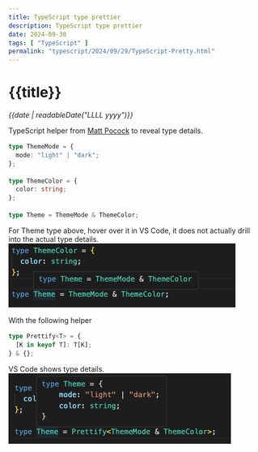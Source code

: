 ```yaml
---
title: TypeScript type prettier
description: TypeScript type prettier
date: 2024-09-30
tags: [ "TypeScript" ]
permalink: "typescript/2024/09/29/TypeScript-Pretty.html"
---
```


# {{title}}

*{{date | readableDate("LLLL yyyy")}}*

TypeScript helper from [Matt Pocock](https://twitter.com/mattpocockuk) to reveal type details.

```typescript
type ThemeMode = {
  mode: "light" | "dark";
};

type ThemeColor = {
  color: string;
};

type Theme = ThemeMode & ThemeColor;
```

For Theme type above, hover over it in VS Code, it does not actually drill into the actual type details.
<img eleventy:ignore src="https://github.com/StormHub/stormhub/blob/main/resources/2024-09-30/type.png?raw=true" alt="VS code no types">

With the following helper

```typescript
type Prettify<T> = {
  [K in keyof T]: T[K];
} & {};
```

VS Code shows type details.  
<img eleventy:ignore src="https://github.com/StormHub/stormhub/blob/main/resources/2024-09-30/prettier.png?raw=true" alt="VS code with types">




